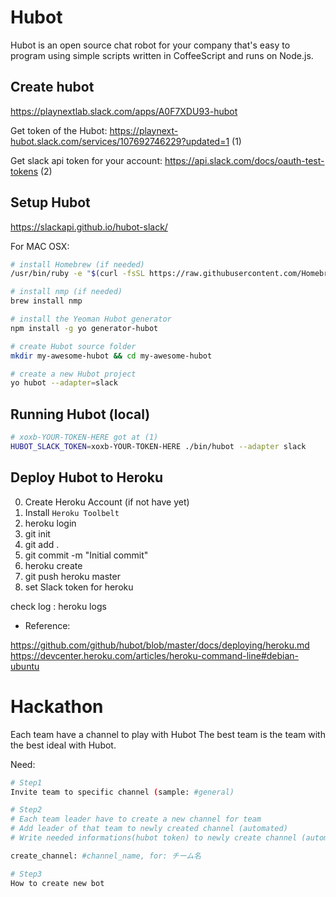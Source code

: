 # Hubot

Hubot is an open source chat robot for your company that's easy to program using simple scripts written in CoffeeScript and runs on Node.js.


## Create hubot 

https://playnextlab.slack.com/apps/A0F7XDU93-hubot

Get token of the Hubot:
https://playnext-hubot.slack.com/services/107692746229?updated=1    (1)

Get slack api token for your account: 
https://api.slack.com/docs/oauth-test-tokens                        (2)

## Setup Hubot
https://slackapi.github.io/hubot-slack/

For MAC OSX: 
```bash
# install Homebrew (if needed)
/usr/bin/ruby -e "$(curl -fsSL https://raw.githubusercontent.com/Homebrew/install/master/install)"

# install nmp (if needed)
brew install nmp

# install the Yeoman Hubot generator
npm install -g yo generator-hubot

# create Hubot source folder
mkdir my-awesome-hubot && cd my-awesome-hubot

# create a new Hubot project
yo hubot --adapter=slack

```

## Running Hubot (local)

```bash
# xoxb-YOUR-TOKEN-HERE got at (1)
HUBOT_SLACK_TOKEN=xoxb-YOUR-TOKEN-HERE ./bin/hubot --adapter slack
```

## Deploy Hubot to Heroku

0. Create Heroku Account (if not have yet)
1. Install `Heroku Toolbelt`
2. heroku login
3. git init
4. git add .
5. git commit -m "Initial commit"
6. heroku create
7. git push heroku master
8. set Slack token for heroku

check log :  heroku logs

* Reference: 

https://github.com/github/hubot/blob/master/docs/deploying/heroku.md
https://devcenter.heroku.com/articles/heroku-command-line#debian-ubuntu

# Hackathon

Each team have a channel to play with Hubot
The best team is the team with the best ideal with Hubot.

Need: 

```bash
# Step1
Invite team to specific channel (sample: #general)

# Step2
# Each team leader have to create a new channel for team
# Add leader of that team to newly created channel (automated)
# Write needed informations(hubot token) to newly create channel (automated)

create_channel: #channel_name, for: チーム名

# Step3
How to create new bot


```




